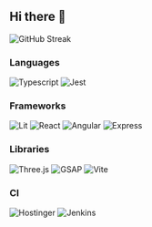 ## Hi there 👋

![GitHub Streak](https://streak-stats.demolab.com?user=vaudy&theme=catppuccin-mocha&hide_border=true&border_radius=0&mode=weekly)

### Languages

![Typescript](https://img.shields.io/badge/-Typescript-000?&logo=Typescript)
![Jest](https://img.shields.io/badge/-JEst-C21325?&logo=Jest)

### Frameworks

![Lit](https://img.shields.io/badge/-Lit-324FFF?&logo=Lit)
![React](https://img.shields.io/badge/-React-000?&logo=React)
![Angular](https://img.shields.io/badge/-Angular-000?&logo=Angular)
![Express](https://img.shields.io/badge/-Express-000?&logo=Express)

### Libraries

![Three.js](https://img.shields.io/badge/-Three.js-000?&logo=Three.js)
![GSAP](https://img.shields.io/badge/-GSAP-000?&logo=GSAP)
![Vite](https://img.shields.io/badge/-Vite-000?&logo=Vite)

### CI
![Hostinger](https://img.shields.io/badge/-Hostinger-673DE6?&logo=Hostinger)
![Jenkins](https://img.shields.io/badge/-Jenkins-000?&logo=Jenkins)

<!--
**vaudy/vaudy** is a ✨ _special_ ✨ repository because its `README.md` (this file) appears on your GitHub profile.

Here are some ideas to get you started:

- 🔭 I’m currently working on ...
- 🌱 I’m currently learning ...
- 👯 I’m looking to collaborate on ...
- 🤔 I’m looking for help with ...
- 💬 Ask me about ...
- 📫 How to reach me: ...
- 😄 Pronouns: ...
- ⚡ Fun fact: ...
-->

